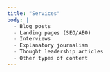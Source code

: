 ```yaml
---
title: "Services"
body: |
  - Blog posts
  - Landing pages (SEO/AEO)
  - Interviews
  - Explanatory journalism
  - Thought leadership articles
  - Other types of content
---
```

